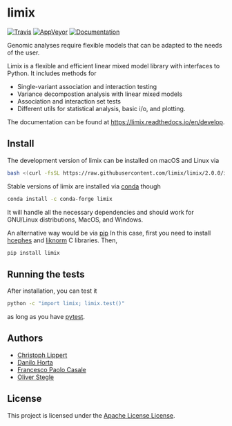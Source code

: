 # limix

[![Travis](https://img.shields.io/travis/limix/limix.svg?style=flat-square&label=linux%20%2F%20macos%20build)](https://travis-ci.org/limix/limix) [![AppVeyor](https://img.shields.io/appveyor/ci/Horta/limix.svg?style=flat-square&label=windows%20build)](https://ci.appveyor.com/project/Horta/limix) [![Documentation](https://img.shields.io/readthedocs/limix.svg?style=flat-square&version=stable)](https://limix.readthedocs.io/)

Genomic analyses require flexible models that can be adapted to the needs of the user.

Limix is a flexible and efficient linear mixed model library with interfaces to Python.
It includes methods for

- Single-variant association and interaction testing
- Variance decompostion analysis with linear mixed models
- Association and interaction set tests
- Different utils for statistical analysis, basic i/o, and plotting.

The documentation can be found at  https://limix.readthedocs.io/en/develop.

## Install

The development version of limix can be installed on macOS and Linux via

```bash
bash <(curl -fsSL https://raw.githubusercontent.com/limix/limix/2.0.0/install)
```

Stable versions of limix are installed via [conda](http://conda.pydata.org/docs/index.html) though

```bash
conda install -c conda-forge limix
```

It will handle all the necessary dependencies and should work for GNU/Linux
distributions, MacOS, and Windows.

An alternative way would be via [pip](https://pypi.python.org/pypi/pip)
In this case, first you need to install [hcephes](https://github.com/limix/hcephes) and [liknorm](https://github.com/limix/liknorm) C libraries.
Then,

```bash
pip install limix
```


## Running the tests

After installation, you can test it

```bash
python -c "import limix; limix.test()"
```

as long as you have [pytest](https://docs.pytest.org/en/latest/).

## Authors

* [Christoph Lippert](https://github.com/clippert)
* [Danilo Horta](https://github.com/horta)
* [Francesco Paolo Casale](https://github.com/fpcasale)
* [Oliver Stegle](https://github.com/ostegle)

## License

This project is licensed under the [Apache License License](https://raw.githubusercontent.com/limix/limix/2.0.0/LICENSE.md).
